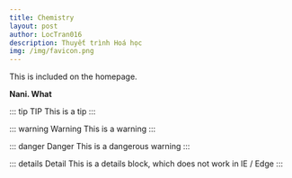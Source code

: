 ```yaml
---
title: Chemistry
layout: post
author: LocTran016
description: Thuyết trình Hoá học
img: /img/favicon.png
---
```

<!-- Excerpt Start -->
This is included on the homepage.
<!-- Excerpt End -->
__**Nani. What**__

::: tip TIP
This is a tip
:::

::: warning Warning
This is a warning
:::

::: danger Danger
This is a dangerous warning
:::

::: details  Detail
This is a details block, which does not work in IE / Edge
:::